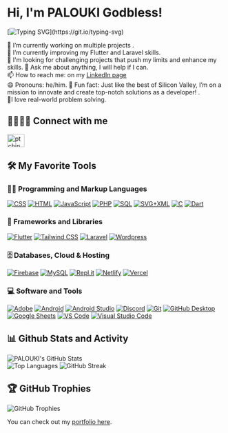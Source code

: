 # Hi, I'm PALOUKI Godbless!

[![Typing SVG](https://readme-typing-svg.demolab.com?font=Fira+Code&pause=1000&color=FFA500&width=435&lines=Welcome+on+my+github+!;I'm+a+passionate+developer,;Software+Engineering+Student%2C;Flutter+and+laravel+app+dev.)](https://git.io/typing-svg)


🔭 I’m currently working on multiple projects .  
🌱 I’m currently improving my Flutter and Laravel skills.  
👯 I'm looking for challenging projects that push my limits and enhance my skills.
💬 Ask me about anything, I will help if I can.  
📫 How to reach me: on my [LinkedIn page](https://www.linkedin.com/in/godbless-palouki-1aa9812a0/)  
😄 Pronouns: he/him.
🚀 Fun fact: Just like the best of Silicon Valley, I’m on a mission to innovate and create top-notch solutions as a developer! .  
👨‍ I love real-world problem solving.  

<summary><h2>🫱🏼‍🫲🏾 Connect with me</h2></summary>
<p align="left">
<a href="https://www.linkedin.com/in/godbless-palouki-1aa9812a0/" target="blank"><img align="center" src="https://raw.githubusercontent.com/rahuldkjain/github-profile-readme-generator/master/src/images/icons/Social/linked-in-alt.svg" alt="ptchindou" height="30" width="40" /></a>
</p>


<summary><h2>🛠️ My Favorite Tools</h2></summary>


  <h3>👨‍💻 Programming and Markup Languages</h3>

 <p>
      <a href="https://github.com/search?q=user%3Atchindou+language%3Acss"><img alt="CSS" src="https://img.shields.io/badge/CSS-1572B6.svg?logo=css3&logoColor=white"></a>
      <a href="https://github.com/search?q=user%3Atchindou+language%3Ahtml"><img alt="HTML" src="https://img.shields.io/badge/HTML-E34F26.svg?logo=html5&logoColor=white"></a>
      <a href="https://github.com/search?q=user%3Atchindou+language%3Ajavascript"><img alt="JavaScript" src="https://img.shields.io/badge/JavaScript-F7DF1E.svg?logo=javascript&logoColor=black"></a>
      <a href="https://github.com/search?q=user%3Atchindou+language%3Aphp"><img alt="PHP" src="https://img.shields.io/badge/PHP-777BB4.svg?logo=php&logoColor=white"></a>
      <a href="https://github.com/search?q=user%3Atchindou+language%3Asql"><img alt="SQL" src="https://custom-icon-badges.demolab.com/badge/SQL-025E8C.svg?logo=database&logoColor=white"></a>
      <a href="https://github.com/search?q=user%3Atchindou+language%3Asvg"><img alt="SVG+XML" src="https://img.shields.io/badge/SVG%2BXML-e0982c.svg?logo=svg&logoColor=white"></a>
      <a href="https://github.com/search?q=user%3Atchindou+language%3Ac"><img alt="C" src="https://img.shields.io/badge/c-%2300599C.svg?logo=c&logoColor=white"></a>
      <a href="https://github.com/search?q=user%3Atchindou+language%3Adart"><img alt="Dart" src="https://img.shields.io/badge/dart-%230175C2.svg?logo=dart&logoColor=white""></a>
  </p>

  <h3>🧰 Frameworks and Libraries</h3>


  <p>
      <a href="#"><img alt="Flutter" src="https://img.shields.io/badge/Flutter-%2302569B.svg?logo=Flutter&logoColor=white"></a>
      <a href="#"><img alt="Tailwind CSS" src="https://img.shields.io/badge/tailwindcss-%2338B2AC.svg?logo=tailwind-css&logoColor=white"></a>
      <a href="#"><img alt="Laravel" src="https://img.shields.io/badge/laravel-%23FF2D20.svg?logo=laravel&logoColor=white"></a>
      <a href="#"><img alt="Wordpress" src="https://img.shields.io/badge/Wordpress-21759B?logo=wordpress&logoColor=white"></a>
  </p>
  

  <h3>🗄️ Databases, Cloud & Hosting</h3>

  <p>
      <a href="#"><img alt="Firebase" src="https://img.shields.io/badge/Firebase-039BE5?logo=Firebase&logoColor=white"></a>
      <a href="#"><img alt="MySQL" src="https://img.shields.io/badge/MySQL-00f.svg?logo=mysql&logoColor=white"></a>
      <a href="#"><img alt="Repl.it" src="https://img.shields.io/badge/Repl.it-0D101E.svg?logo=Replit&logoColor=white"></a>
      <a href="#"><img alt="Netlify" src="https://img.shields.io/badge/netlify-%23000000.svg?logo=netlify&logoColor=#00C7B7"></a>
      <a href="#"><img alt="Vercel" src="https://img.shields.io/badge/vercel-%23000000.svg?logo=vercel&logoColor=white"></a>
  </p>


<h3>💻 Software and Tools</h3>
  <p>
      <a href="#"><img alt="Adobe" src="https://img.shields.io/badge/Adobe-FF0000.svg?logo=adobe&logoColor=white"></a>
      <a href="#"><img alt="Android" src="https://img.shields.io/badge/Android-3DDC84?logo=android&logoColor=white"></a>
      <a href="#"><img alt="Android Studio" src="https://img.shields.io/badge/Android%20Studio-008678.svg?logo=android-studio&logoColor=white"></a>
      <a href="#"><img alt="Discord" src="https://img.shields.io/badge/-Discord-5865F2.svg?logo=discord&logoColor=white"></a>
      <a href="#"><img alt="Git" src="https://img.shields.io/badge/Git-F05033.svg?logo=git&logoColor=white"></a>
      <a href="#"><img alt="GitHub Desktop" src="https://img.shields.io/badge/GitHub%20Desktop-8034A9.svg?logo=github&logoColor=white"></a>
      <a href="#"><img alt="Google Sheets" src="https://img.shields.io/badge/Sheets-34A853.svg?logo=google%20sheets&logoColor=white"></a>
      <a href="#"><img alt="VS Code" src="https://img.shields.io/badge/VS%20Code%20Insiders-35b393.svg?logo=visual-studio-code&logoColor=white"></a>
      <a href="#"><img alt="Visual Studio Code" src="https://img.shields.io/badge/Visual%20Studio%20Code-0078d7.svg?logo=visual-studio-code&logoColor=white"></a>
  </p>


<summary><h2>📊 Github Stats and Activity</h2></summary> 

![PALOUKI's GitHub Stats](https://github-readme-stats.vercel.app/api?username=PALOUKI&show_icons=true&theme=radical)  
![Top Languages](https://github-readme-stats.vercel.app/api/top-langs/?username=PALOUKI&theme=radical)
![GitHub Streak](https://github-readme-streak-stats.herokuapp.com/?user=PALOUKI&show_icons=true&theme=radical)



## 🏆 GitHub Trophies
![GitHub Trophies](https://github-profile-trophy.vercel.app/?username=PALOUKI&theme=radical)

You can check out my [portfolio here](https://your-portfolio-link).
